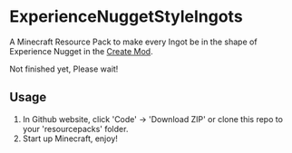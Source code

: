 # ExperienceNuggetStyleIngots
A Minecraft Resource Pack to make every Ingot be in the shape of Experience Nugget in the [Create Mod](https://github.com/Creators-of-Create/Create).

Not finished yet, Please wait!

## Usage

1. In Github website, click 'Code' -> 'Download ZIP' or clone this repo to your 'resourcepacks' folder.
2. Start up Minecraft, enjoy!
